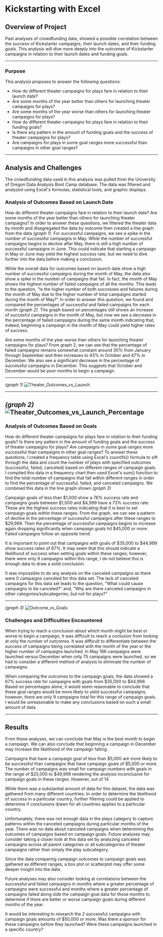 # Kickstarting with Excel

## Overview of Project
Past analyses of crowdfunding data, showed a possible correlation between the success of Kickstarter campaigns, their launch dates, and their funding goals. This analysis will dive more deeply into the outcomes of Kickstarter campaigns in relation to their launch dates and funding goals.

---
### Purpose
This analysis proposes to answer the following questions:
* How do different theater campaigns for plays fare in relation to their launch date?
* Are some months of the year better than others for launching theater campaigns for plays?
* Are some months of the year worse than others for launching theater campaigns for plays?
* How do different theater campaigns for plays fare in relation to their funding goals?
* Is there any pattern in the amount of funding goals and the success of theater campaigns for plays? 
* Are campaigns for plays in some goal ranges more successful than campaigns in other goal ranges?

---
## Analysis and Challenges
The crowdfunding data used in this analysis was pulled from the University of Oregon Data Analysis Boot Camp database. The data was filtered and analyzed using Excel's formulas, statistical tools, and graphic displays. 


### Analysis of Outcomes Based on Launch Date
How do different theater campaigns fare in relation to their launch date? Are some months of the year better than others for launching theater campaigns? In order to answer these questions, we filtered the theater data by month and disagregated the data by outcome then created a line graph from the data *(graph 1)*. For successful campaigns, we see a spike in the number of successful campaigns in May. While the number of successful campaigns begins to decline after May, there is still a high number of successful campaigns in June. This could indicate that starting a campaign in May or June may yield the highest success rate, but we need to dive further into the data before making a conclusion.

While the overall data for outcomes based on launch date show a high number of successful campaigns during the month of May, the data also show a spike in the number of campaigns that fail. In fact, the month of May shows the highest number of failed campaigns of all the months. This leads to the question, "Is the higher number of both successes and failures during the month of May due to the higher number of total campaigns started during the month of May?" In order to answer this question, we found and compared the percentages of successful and failed campaigns for each month *(graph 2)*. The graph based on percentages still shows an increase of succesful campaigns in the month of May, but now we see a decrease in the percentage of failed campaigns during the same month indicating that, indeed, beginning a campaign in the month of May could yield higher rates of success. 

Are some months of the year worse than others for launching theater campaigns for plays? From graph 2, we can see that the percentage of failed campaigns remains somewhat constant around 30% from January through September and then increases to 43% in October and 47% in December. We also see a significant decrease in the percentage of successful campaigns in December. This suggests that October and December would be poor months to begin a campaign.

---
*(graph 1)*
![Theater_Outcomes_vs_Launch](https://github.com/jisellejones/kickstarter-analysis_JJones/blob/main/Theater_Outcomes_vs_Launch.png)

---
*(graph 2)*
![Theater_Outcomes_vs_Launch_Percentage](https://github.com/jisellejones/kickstarter-analysis_JJones/blob/main/Theater_Outcomes_vs_Launch_percentage.png)
---
### Analysis of Outcomes Based on Goals
How do different theater campaigns for plays fare in relation to their funding goals? Is there any pattern in the amount of funding goals and the success of theater campaigns for plays? Are campaigns in some goal ranges more successful than campaigns in other goal ranges? To answer these questions, I created a frequency table using Excel's countifs() formula to sift through the data and count the number of plays with specified outcomes (successful, failed, canceled) based on different ranges of campaign goals. I compiled this data in a frequency chart then used Excel's sum() function to find the total number of campaigns that fall within different ranges in order to find the percentage of successful, failed, and canceled campaigns. We combined this data in the line graph shown *(graph 3)*

Campaign goals of less than $1,000 show a 76% success rate and campaigns goals between $1,000 and $4,999 have a 73% success rate. These are the highest success rates indicating that it is best to set campaign goals within these ranges. From the graph, we can see a pattern of decline in the percentage of successful campaigns after these ranges to $29,999. Then the percentage of successful campaigns begins to increase again dropping significantly when campaign goals hit $45,000 or more. Failed campaigns follow an opposite trend. 

It is important to point out that campaigns with goals of $35,000 to $44,999 show success rates of 67%. It may seem that this should indicate a likelihood of success when setting goals within these ranges; however, there were only 9 campaigns within this range, I do not believe this is enough data to draw a solid conclusion.

It was impossible to do any analysis on the canceled campaigns as there were 0 campaigns canceled for this data set. The lack of canceled campaigns for this data set leads to the question, "What could cause campaigns to be canceled?" and, "Why are there canceled campaigns in other categories/subcategories, but not for plays?"

---
*(graph 3)*
![Outcome_vs_Goals](https://github.com/jisellejones/kickstarter-analysis_JJones/blob/main/Outcomes_vs_Goals.png)


### Challenges and Difficulties Encountered
When trying to reach a conclusion about which month might be best or worse to begin a campaign, it was difficult to reach a conlusion from looking at only the number of outcomes. It was difficult to differentiate between the success of campaigns being correlated with the month of the year or the higher number of campaigns launched. In May 166 campaigns were launched versus December when only 75 campaigns were launched, so we had to consider a different method of analysis to eliminate the number of campaigns.

When comparing the outcomes to the campaign goals, the data showed a 67% success rate for campaigns with goals from $35,000 to $44,999. Based on percentages alone, it would seem reasonable to conclude that these goal ranges would be more likely to yield successful campaigns; however, there are only 9 campaigns total for this range of campaign goals. I would be unreasonable to make any conclusions based on such a small amount of data. 

---
## Results
From these analyses, we can conclude that May is the best month to begin a campaign. We can also conclude that beginning a campaign in December may increase the likelihood of the campaign failing.

Campaigns that have a campaign goal of less than $5,000 are more likely to be successful than campaigns that have campaign goals of $5,000 or more. The number of campaigns was small for campaign numbers with goals in the range of $25,000 to $49,999 rendering the analysis inconclusive for campaign goals in these ranges. However, out of 14 

While there was a substantial amount of data for this dataset, the data was gathered from many different countries. In order to determine the likelihood of success in a particular country, further filtering could be applied to determine if conclusions drawn for all countries applies to a particular country. 

Unfortunately, there was not enough data in the plays category to capture patterns within the canceled campaigns during particular months of the year. There was no data about canceled campaigns when determining the outcomes of campaigns based on campaign goals. Future analyses may consider taking a closer look at this data set by analyzing canceled campaigns across all parent categories or all subcategories of theater campaigns rather than simply the play subcategory.

Since the data comparing campaign outcomes to campaign goals was gathered as different ranges, a box plot or scatterplot may offer some deeper insight into the data.

Future analyses may also consider looking at correlations between the successful and failed campaigns in months where a greater percentage of campaigns were successful and months where a greater percentage of campaigns failed along side the campaign goal data for those months to determine if there are better or worse campaign goals during different months of the year.

It would be interesting to research the 2 successful campaigns with campaign goals amounts of $50,000 or more. Was there a sponsor for these campaigns before they launched? Were these campaigns launched in a specific country?
